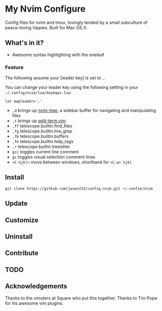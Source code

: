 # My Nvim Configure

Config files for nvim and tmux, lovingly tended by a small subculture of
peace-loving hippies. Built for Mac OS X.

## What's in it?

* Awesome syntax highlighting with the oneleaf

### Feature

The following assume your [leader key] is set to `,`.

You can change your leader key using the following setting in your `~/.config/nvim/lua/keymaps.lua`:

`let mapleader=','`

* `,d` brings up [nvim-tree](https://github.com/nvim-tree/nvim-tree.lua), a sidebar buffer for navigating and manipulating files
* `,t` brings up [split-term.vim](https://github.com/vimlab/split-term.vim)
* `,ff` telescope.builtin.find_files
* `,fg` telescope.builtin.live_grep
* `,fb` telescope.builtin.buffers
* `,fn` telescope.builtin.help_tags
* `,r` telescope.builtin.treesitter
* `gcc` toggles current line comment
* `gc` toggles visual selection comment lines
* `<C-hjkl>` move between windows, shorthand for `<C-w> hjkl`

## Install

```
git clone https://github.com/jasen215/config.nvim.git ~/.confie/nvim
```

## Update

## Customize

## Uninstall

## Contribute

## TODO

## Acknowledgements

Thanks to the vimsters at Square who put this together. Thanks to Tim Pope for
his awesome vim plugins.
